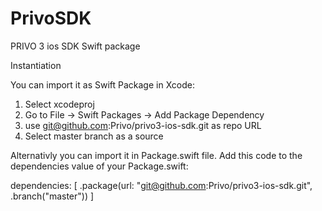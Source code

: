 # PrivoSDK

PRIVO 3 ios SDK Swift package

Instantiation

You can import it as Swift Package in Xcode:
1) Select xcodeproj
2) Go to File -> Swift Packages -> Add Package Dependency
3) use git@github.com:Privo/privo3-ios-sdk.git as repo URL
4) Select master branch as a source

Alternativly you can import it in Package.swift file.
Add this code to the dependencies value of your Package.swift:

dependencies: [
    .package(url: "git@github.com:Privo/privo3-ios-sdk.git", .branch("master"))
]
